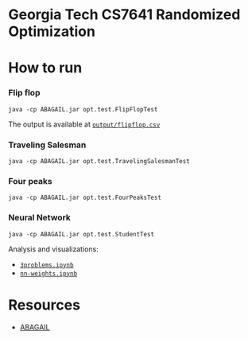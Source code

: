 Georgia Tech CS7641 Randomized Optimization
=======

# How to run
### Flip flop
```
java -cp ABAGAIL.jar opt.test.FlipFlopTest
```

The output is available at [`output/flipflop.csv`](output/flipflop.csv)

### Traveling Salesman
```
java -cp ABAGAIL.jar opt.test.TravelingSalesmanTest
```

### Four peaks
```
java -cp ABAGAIL.jar opt.test.FourPeaksTest
```

### Neural Network
```
java -cp ABAGAIL.jar opt.test.StudentTest
```

Analysis and visualizations:
- [`3problems.ipynb`](3problems.ipynb)
- [`nn-weights.ipynb`](nn-weights.ipynb)

# Resources
- [ABAGAIL](https://github.com/pushkar/ABAGAIL)
